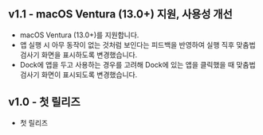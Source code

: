 ## v1.1 - macOS Ventura (13.0+) 지원, 사용성 개선

- macOS Ventura (13.0+)를 지원합니다.
- 앱 실행 시 아무 동작이 없는 것처럼 보인다는 피드백을 반영하여 실행 직후 맞춤법 검사기 화면을 표시하도록 변경했습니다.
- Dock에 앱을 두고 사용하는 경우를 고려해 Dock에 있는 앱을 클릭했을 때 맞춤법 검사기 화면이 표시되도록 변경했습니다.

## v1.0 - 첫 릴리즈

- 첫 릴리즈
